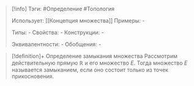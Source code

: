 > [!info]
> Тэги: #Определение #Топология  
> 
> Использует: [[Концепция множества]]
> Примеры: *-*
> 
> Типы: *-*
> Свойства: *-*
> Конструкции: *-*
> 
> Эквивалентности: *-*
> Обобщения: *-*

> [!definition]+ Определение замыкания множества
> Рассмотрим действительную прямую $\mathbb{R}$ и его множество $E$. Тогда множество $E$ называется замыканием, если оно состоит только из точек прикосновения.